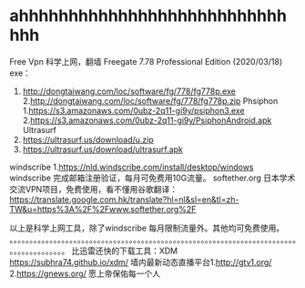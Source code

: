 # ahhhhhhhhhhhhhhhhhhhhhhhhhhhhhh
Free Vpn 科学上网，翻墙
Freegate 7.78 Professional Edition (2020/03/18) exe：
1. http://dongtaiwang.com/loc/software/fg/778/fg778p.exe
2.http://dongtaiwang.com/loc/software/fg/778/fg778p.zip
Phsiphon 
1.https://s3.amazonaws.com/0ubz-2q11-gi9y/psiphon3.exe    
2.https://s3.amazonaws.com/0ubz-2q11-gi9y/PsiphonAndroid.apk
Ultrasurf 
1. https://ultrasurf.us/download/u.zip   
2. https://ultrasurf.us/download/ultrasurf.apk 

windscribe 1.https://nld.windscribe.com/install/desktop/windows
windscribe 完成邮箱注册验证，每月可免费用10G流量。
softether.org 日本学术交流VPN项目，免费使用，看不懂用谷歌翻译：
https://translate.google.com.hk/translate?hl=nl&sl=en&tl=zh-TW&u=https%3A%2F%2Fwww.softether.org%2F

以上是科学上网工具，除了windscribe 每月限制流量外。其他均可免费使用。
。。。。。。。。。。。。。。。。。。。。。。。。。。。。。。。。。。。。。。。。。。。。。。。。。。。。。。。。。。。。。。。。。。。。。。。。。。。。。。。。。。。。。。
比迅雷还快的下载工具：XDM https://subhra74.github.io/xdm/
墙内最新动态直播平台1.http://gtv1.org/  2.https://gnews.org/ 
愿上帝保佑每一个人
